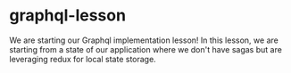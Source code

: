 # graphql-lesson
We are starting our Graphql implementation lesson! In this lesson, we are starting from a state of our application where we don't have sagas but are leveraging redux for local state storage.
